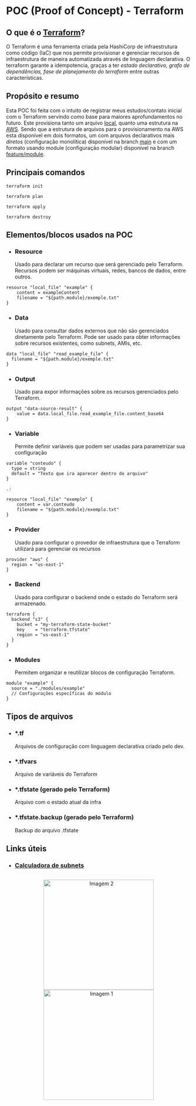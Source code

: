 # POC (Proof of Concept) - Terraform

  

## O que é o [Terraform](https://www.terraform.io/)?

  

O Terraform é uma ferramenta criada pela HashiCorp de infraestrutura como código (IaC) que nos permite provisionar e gerenciar recursos de infraestrutura de maneira automatizada através de linguagem declarativa. O terraform garante a idempotencia, graças a ter *estado declarativo, grafo de dependências, fase de planejamento do terraform* entre outras características.

## Propósito e resumo
Esta POC foi feita com o intuito de registrar meus estudos/contato inicial com o Terraform servindo como base para maiores aprofundamentos no futuro. Este provisiona tanto um arquivo [local](https://github.com/gabsferrara/terraform-POC/tree/main/local), quanto uma estrutura na [AWS](https://aws.amazon.com/pt/). Sendo que a estrutura de arquivos para o provisionamento na AWS esta disponível em dois formatos, um com arquivos declarativos mais *diretos* (configuração monolítica) disponível na branch [main](https://github.com/gabsferrara/terraform-POC/tree/main/aws) e com um formato usando module (configuração modular) disponível na branch [feature/module](https://github.com/gabsferrara/terraform-POC/tree/feature/modules/aws).
## Principais comandos
```
terraform init
```

```
terraform plan
```

```
terraform apply
```

```
terraform destroy
```


## Elementos/blocos usados na POC

 - ### Resource
	 Usado para declarar um recurso que será gerenciado pelo Terraform. Recursos podem ser máquinas virtuais, redes, bancos de dados, entre outros.
```
resource "local_file" "example" {
    content = exampleContent
    filename = "${path.module}/exemple.txt"
}
```

 - ### Data
	 Usado para consultar dados externos que não são gerenciados diretamente pelo Terraform. Pode ser usado para obter informações sobre recursos existentes, como subnets, AMIs, etc.
```
data "local_file" "read_example_file" {
  filename = "${path.module}/exemple.txt"
}
```

 - ### Output
	 Usado para expor informações sobre os recursos gerenciados pelo Terraform.
```
output "data-source-result" {
    value = data.local_file.read_example_file.content_base64
}
```
 - ### Variable
	Permite definir variáveis que podem ser usadas para parametrizar sua configuração
```
variable "conteudo" {
  type = string
  default = "Texto que ira aparecer dentro do arquivo"
}

.:

resource "local_file" "exemplo" {
    content = var.conteudo
    filename = "${path.module}/exemplo.txt"
}
```
 - ### Provider
	 Usado para configurar o provedor de infraestrutura que o Terraform utilizará para gerenciar os recursos
```
provider "aws" {
  region = "us-east-1"
}
```

 - ### Backend
	 Usado para configurar o backend onde o estado do Terraform será armazenado.
```
terraform {
  backend "s3" {
    bucket = "my-terraform-state-bucket"
    key    = "terraform.tfstate"
    region = "us-east-1"
  }
}
```

 - ### Modules
	 Permitem organizar e reutilizar blocos de configuração Terraform.
```
module "example" {
  source = "./modules/example"
  // Configurações específicas do módulo
}
```

## Tipos de arquivos
- ###  *.tf
	Arquivos de configuração com linguagem declarativa criado pelo dev.
- ### *.tfvars
	Arquivo de variáveis do Terraform
- ### *.tfstate (gerado pelo Terraform)
	Arquivo com o estado atual da infra
- ### *.tfstate.backup (gerado pelo Terraform)
	Backup do arquivo .tfstate

## Links úteis
- ### [Calculadora de subnets](https://jodies.de/ipcalc)
	
## 
<p align="center">
  <img src="https://styles.redditmedia.com/t5_2u8e4/styles/communityIcon_6ctbbz76vzj51.png" height="300" alt="Imagem 2">
  <img src="https://media.giphy.com/media/CTX0ivSQbI78A/giphy.gif" height="300" alt="Imagem 1">
</p>

